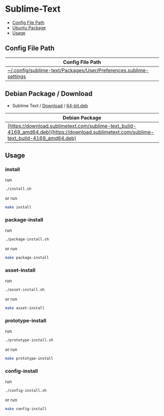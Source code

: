 

# Sublime-Text

* [Config File Path](#config-file-path)
* [Ubuntu Package](#ubuntu-package)
* [Usage](#usage)




## Config File Path

| Config File Path |
| ---------------- |
| [~/.config/sublime-text/Packages/User/Preferences.sublime-settings](./asset/overlay/etc/skel/.config/sublime-text/Packages/User/Preferences.sublime-settings) |


## Debian Package / Download

* Sublime Text / [Download](https://www.sublimetext.com/download) / [64-bit.deb](https://www.sublimetext.com/download_thanks?target=x64-deb)

| Debian Package |
| --- |
| [https://download.sublimetext.com/sublime-text_build-4169_amd64.deb](https://download.sublimetext.com/sublime-text_build-4169_amd64.deb) |




## Usage


### install

run

``` sh
./install.sh
```

or run

``` sh
make install
```


### package-install

run

``` sh
./package-install.sh
```

or run

``` sh
make package-install
```


### asset-install

run

``` sh
./asset-install.sh
```

or run

``` sh
make asset-install
```


### prototype-install

run

``` sh
./prototype-install.sh
```

or run

``` sh
make prototype-install
```


### config-install

run

``` sh
./config-install.sh
```

or run

``` sh
make config-install
```
